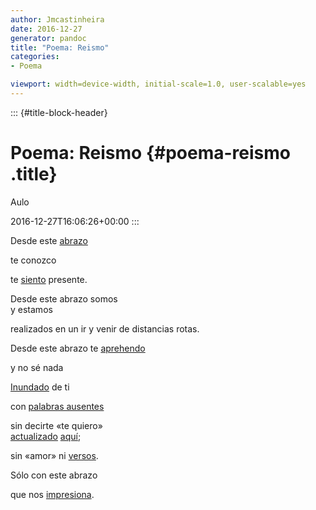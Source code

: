 ```yaml
---
author: Jmcastinheira
date: 2016-12-27
generator: pandoc
title: "Poema: Reismo"
categories:
- Poema

viewport: width=device-width, initial-scale=1.0, user-scalable=yes
---
```


::: {#title-block-header}
# Poema: Reismo {#poema-reismo .title}

Aulo

2016-12-27T16:06:26+00:00
:::

Desde este
[abrazo](http://www.elmundodetotio.cl/docs/assets/images/2007/01/abrazo.JPG)

te conozco

<div>

te
[siento](http://video.google.es/videoplay?docid=2555068164647622285&q=sentir&total=4939&start=0&num=10&so=0&type=search&plindex=0)
presente.



Desde este abrazo somos\
y estamos

<div>

realizados en un ir y venir de distancias rotas.



Desde este abrazo te
[aprehendo](http://zubiri.org/general/spanishinformalintro.htm)

<div>

y no sé nada



<div>

[Inundado](http://video.google.es/videoplay?docid=-1314035467568183091&q=inundaci%C3%B3nes&total=435&start=0&num=10&so=0&type=search&plindex=4)
de ti



<div>

con [palabras
ausentes](http://humano.ya.com/perdidoenlared/imagenes3/soledad.gif)



sin decirte «te quiero»\
[actualizado](http://www.zubiri.net/realismo.html)
[aquí](http://www.mayoreodeventanas.com/imagenes/80-espejo.jpg);

<div>

sin «amor» ni
[versos](http://lorealenelespejo.blogspot.com/search/label/Poema).



Sólo con este abrazo

<div>

que nos
[impresiona](http://video.google.es/videoplay?docid=929186702829351357&q=susto&total=9670&start=0&num=10&so=0&type=search&plindex=1).


